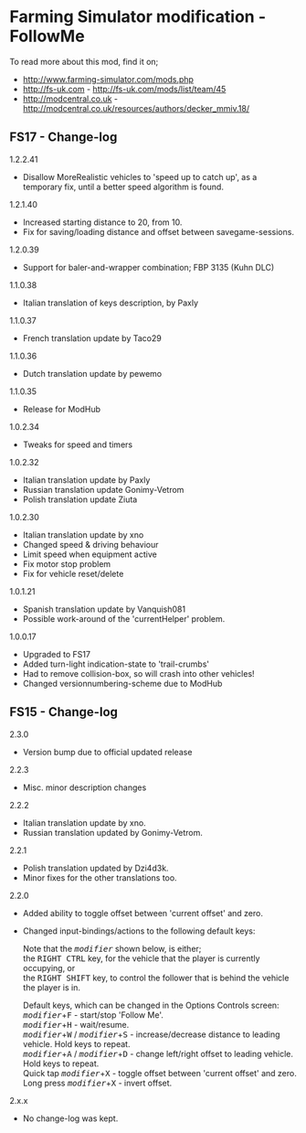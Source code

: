 # Farming Simulator modification - FollowMe

To read more about this mod, find it on;
- http://www.farming-simulator.com/mods.php
- http://fs-uk.com - http://fs-uk.com/mods/list/team/45
- http://modcentral.co.uk - http://modcentral.co.uk/resources/authors/decker_mmiv.18/

## FS17 - Change-log
1.2.2.41
- Disallow MoreRealistic vehicles to 'speed up to catch up', as a temporary fix, until a better speed algorithm is found.

1.2.1.40
- Increased starting distance to 20, from 10.
- Fix for saving/loading distance and offset between savegame-sessions.

1.2.0.39
- Support for baler-and-wrapper combination; FBP 3135 (Kuhn DLC)

1.1.0.38
- Italian translation of keys description, by Paxly

1.1.0.37
- French translation update by Taco29

1.1.0.36
- Dutch translation update by pewemo

1.1.0.35
- Release for ModHub

1.0.2.34
- Tweaks for speed and timers

1.0.2.32
- Italian translation update by Paxly
- Russian translation update Gonimy-Vetrom
- Polish translation update Ziuta

1.0.2.30
- Italian translation update by xno
- Changed speed & driving behaviour
- Limit speed when equipment active
- Fix motor stop problem
- Fix for vehicle reset/delete

1.0.1.21
- Spanish translation update by Vanquish081
- Possible work-around of the 'currentHelper' problem.

1.0.0.17
- Upgraded to FS17
- Added turn-light indication-state to 'trail-crumbs'
- Had to remove collision-box, so will crash into other vehicles!
- Changed versionnumbering-scheme due to ModHub


## FS15 - Change-log
2.3.0
- Version bump due to official updated release

2.2.3
- Misc. minor description changes

2.2.2
- Italian translation update by xno.
- Russian translation updated by Gonimy-Vetrom.

2.2.1
- Polish translation updated by Dzi4d3k.
- Minor fixes for the other translations too.

2.2.0
- Added ability to toggle offset between 'current offset' and zero.
- Changed input-bindings/actions to the following default keys:

    Note that the <kbd>*modifier*</kbd> shown below, is either;  
    the <kbd>RIGHT CTRL</kbd> key, for the vehicle that the player is currently occupying, or  
    the <kbd>RIGHT SHIFT</kbd> key, to control the follower that is behind the vehicle the player is in.  
    
    Default keys, which can be changed in the Options Controls screen:  
    <kbd>*modifier*</kbd>+<kbd>F</kbd> - start/stop 'Follow Me'.  
    <kbd>*modifier*</kbd>+<kbd>H</kbd> - wait/resume.  
    <kbd>*modifier*</kbd>+<kbd>W</kbd> / <kbd>*modifier*</kbd>+<kbd>S</kbd> - increase/decrease distance to leading vehicle. Hold keys to repeat.  
    <kbd>*modifier*</kbd>+<kbd>A</kbd> / <kbd>*modifier*</kbd>+<kbd>D</kbd> - change left/right offset to leading vehicle. Hold keys to repeat.  
    Quick tap <kbd>*modifier*</kbd>+<kbd>X</kbd> - toggle offset between 'current offset' and zero.  
    Long press <kbd>*modifier*</kbd>+<kbd>X</kbd> - invert offset.  

2.x.x
- No change-log was kept.

